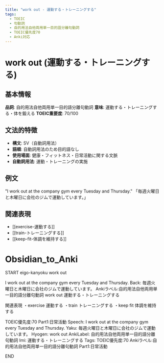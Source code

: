 ```yaml
---
title: "work out - 運動する・トレーニングする"
tags:
  - TOEIC
  - 句動詞
  - 自的用法自他両用単一目的語分離句動詞
  - TOEIC優先度70
  - Anki対応
---
```


# work out (運動する・トレーニングする)

## 基本情報
**品詞**: 自的用法自他両用単一目的語分離句動詞
**意味**: 運動する・トレーニングする・体を鍛える
**TOEIC重要度**: 70/100

## 文法的特徴
- **構文**: SV（自動詞用法）
- **語順**: 自動詞用法のため目的語なし
- **使用場面**: 健康・フィットネス・日常活動に関する文脈
- **自動詞用法**: 運動・トレーニングの実施

## 例文
"I work out at the company gym every Tuesday and Thursday."
「毎週火曜日と木曜日に会社のジムで運動しています。」

## 関連表現
- [[exercise-運動する]]
- [[train-トレーニングする]]
- [[keep-fit-体調を維持する]]

# Obsidian_to_Anki
START
eigo-kanyoku
work out

I work out at the company gym every Tuesday and Thursday.
Back: 
毎週火曜日と木曜日に会社のジムで運動しています。
Ankiラベル:自的用法自他両用単一目的語分離句動詞
work out
運動する・トレーニングする

関連表現
・exercise 運動する
・train トレーニングする
・keep fit 体調を維持する

TOEIC優先度:70
Part1:日常活動
Speech: I work out at the company gym every Tuesday and Thursday.
Yaku: 毎週火曜日と木曜日に会社のジムで運動しています。
Hyogen: work out
AnkiLabel: 自的用法自他両用単一目的語分離句動詞
Imi: 運動する・トレーニングする
Tags: TOEIC優先度:70 Ankiラベル:自的用法自他両用単一目的語分離句動詞 Part1:日常活動
<!--ID: 1753084193261-->
END 